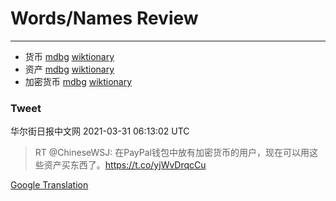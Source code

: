 
# Words/Names Review
___
- 货币 [mdbg](https://www.mdbg.net/chinese/dictionary?page=worddict&wdrst=0&wdqb=货币) [wiktionary](https://en.wiktionary.org/wiki/货币)
- 资产 [mdbg](https://www.mdbg.net/chinese/dictionary?page=worddict&wdrst=0&wdqb=资产) [wiktionary](https://en.wiktionary.org/wiki/资产)
- 加密货币 [mdbg](https://www.mdbg.net/chinese/dictionary?page=worddict&wdrst=0&wdqb=加密货币) [wiktionary](https://en.wiktionary.org/wiki/加密货币)
### Tweet
华尔街日报中文网 2021-03-31 06:13:02 UTC
> RT @ChineseWSJ: 在PayPal钱包中放有加密货币的用户，现在可以用这些资产买东西了。https://t.co/yjWvDrqcCu

[Google Translation](https://translate.google.com/?hi=en&tab=TT&sl=zh-CN&tl=en&op=translate&text=RT+%40ChineseWSJ%3A+%E5%9C%A8PayPal%E9%92%B1%E5%8C%85%E4%B8%AD%E6%94%BE%E6%9C%89%E5%8A%A0%E5%AF%86%E8%B4%A7%E5%B8%81%E7%9A%84%E7%94%A8%E6%88%B7%EF%BC%8C%E7%8E%B0%E5%9C%A8%E5%8F%AF%E4%BB%A5%E7%94%A8%E8%BF%99%E4%BA%9B%E8%B5%84%E4%BA%A7%E4%B9%B0%E4%B8%9C%E8%A5%BF%E4%BA%86%E3%80%82https%3A%2F%2Ft.co%2FyjWvDrqcCu)
